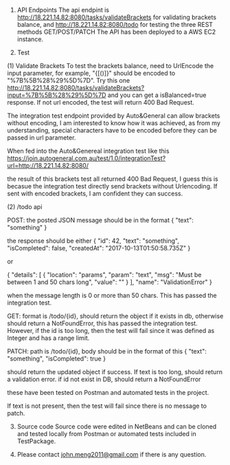1. API Endpoints
The api endpint is http://18.221.14.82:8080/tasks/validateBrackets for validating brackets balance, 
and http://18.221.14.82:8080/todo for testing the three REST methods GET/POST/PATCH
The API has been deployed to a AWS EC2 instance. 

2. Test

(1) Validate Brackets
To test the brackets balance, need to UrlEncode the input parameter, for example, "{[()]}" should be encoded to "%7B%5B%28%29%5D%7D". 
Try this one http://18.221.14.82:8080/tasks/validateBrackets?input=%7B%5B%28%29%5D%7D and you can get a isBalanced=true response. If
not url encoded, the test will return 400 Bad Request. 

The integration test endpoint provided by Auto&General can allow brackets without encoding, I am interested to know how it was achieved, 
as from my understanding, special characters have to be encoded before they can be passed in url parameter. 

When fed into the Auto&Genereal integration test like this
https://join.autogeneral.com.au/test/1.0/integrationTest?url=http://18.221.14.82:8080/

the result of this brackets test all returned 400 Bad Request, I guess this is becasue the integration test directly send brackets without 
Urlencoding. If sent with encoded brackets, I am confident they can success. 

(2) /todo api

POST: the posted JSON message should be in the format 
{
  "text": "something"
}

the response should be either 
{
  "id": 42,
  "text": "something",
  "isCompleted": false,
  "createdAt": "2017-10-13T01:50:58.735Z"
}

or 

{
  "details": [
    {
      "location": "params",
      "param": "text",
      "msg": "Must be between 1 and 50 chars long",
      "value": ""
    }
  ],
  "name": "ValidationError"
}

when the message length is 0 or more than 50 chars. This has passed the integration test. 

GET: format is /todo/{id}, should return the object if it exists in db, otherwise should return a NotFoundError, this has passed
the integration test. However, if the id is too long, then the test will fail since it was defined as Integer and has a range limit. 

PATCH: path is /todo/{id}, body should be in the format of this
{
  "text": "something",
  "isCompleted": true
}

should return the updated object if success. If text is too long, should return a validation error. if id not exist in DB, should return
a NotFoundError

these have been tested on Postman and automated tests in the project. 

If text is not present, then the test will fail since there is no message to patch.

3. Source code
Source code were edited in NetBeans and can be cloned and tested locally from Postman or automated tests included in TestPackage. 

4. Please contact john.meng2011@gmail.com if there is any question.
